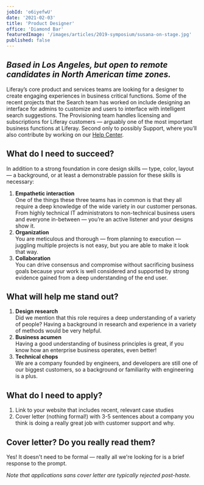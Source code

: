 ```yaml
---
jobId: 'o6iyefwU'
date: '2021-02-03'
title: 'Product Designer'
office: 'Diamond Bar'
featuredImage: '/images/articles/2019-symposium/susana-on-stage.jpg'
published: false
---
```


## _Based in Los Angeles, but open to remote candidates in North American time zones._

Liferay’s core product and services teams are looking for a designer to create engaging experiences in business critical functions. Some of the recent projects that the Search team has worked on include designing an interface for admins to customize and users to interface with intelligent search suggestions. The Provisioning team handles licensing and subscriptions for Liferay customers — arguably one of the most important business functions at Liferay. Second only to possibly Support, where you’ll also contribute by working on our [Help Center](https://help.liferay.com).

## What do I need to succeed?

In addition to a strong foundation in core design skills — type, color, layout — a background, or at least a demonstrable passion for these skills is necessary:

1. **Empathetic interaction** <br/>
   One of the things these three teams has in common is that they all require a deep knowledge of the wide variety in our customer personas. From highly technical IT administrators to non-technical business users and everyone in-between — you’re an active listener and your designs show it.
2. **Organization** <br/>
   You are meticulous and thorough — from planning to execution — juggling multiple projects is not easy, but you are able to make it look that way.
3. **Collaboration** <br/>
   You can drive consensus and compromise without sacrificing business goals because your work is well considered and supported by strong evidence gained from a deep understanding of the end user.

## What will help me stand out?

1. **Design research** <br/>
   Did we mention that this role requires a deep understanding of a variety of people? Having a background in research and experience in a variety of methods would be very helpful.
2. **Business acumen** <br/>
   Having a good understanding of business principles is great, if you know how an enterprise business operates, even better!
3. **Technical chops** <br/>
   We are a company founded by engineers, and developers are still one of our biggest customers, so a background or familiarity with engineering is a plus.

## What do I need to apply?

1. Link to your website that includes recent, relevant case studies
2. Cover letter (nothing formal!) with 3-5 sentences about a company you think is doing a really great job with customer support and why.

## Cover letter? Do you really read them?

Yes! It doesn't need to be formal — really all we're looking for is a brief response to the prompt.

_Note that applications sans cover letter are typically rejected post-haste._

